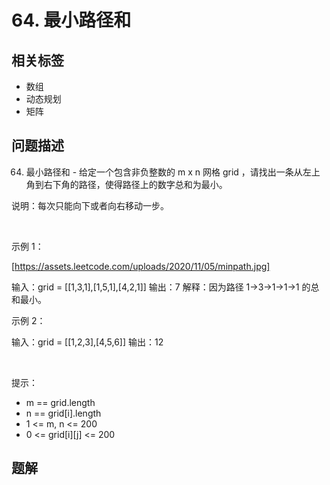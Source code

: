 
# 64. 最小路径和

## 相关标签

- 数组
- 动态规划
- 矩阵

## 问题描述 

64. 最小路径和 - 给定一个包含非负整数的 m x n 网格 grid ，请找出一条从左上角到右下角的路径，使得路径上的数字总和为最小。

说明：每次只能向下或者向右移动一步。

 

示例 1：

[https://assets.leetcode.com/uploads/2020/11/05/minpath.jpg]


输入：grid = [[1,3,1],[1,5,1],[4,2,1]]
输出：7
解释：因为路径 1→3→1→1→1 的总和最小。


示例 2：


输入：grid = [[1,2,3],[4,5,6]]
输出：12


 

提示：

 * m == grid.length
 * n == grid[i].length
 * 1 <= m, n <= 200
 * 0 <= grid[i][j] <= 200

## 题解


```ts

````